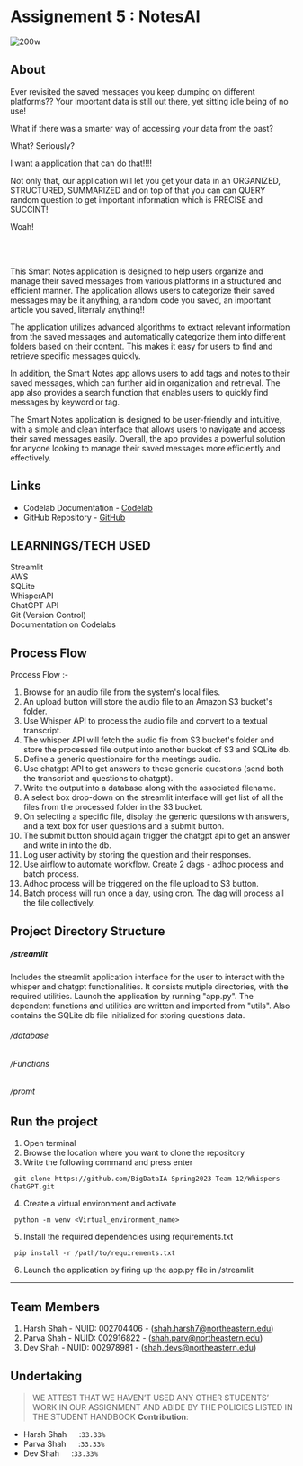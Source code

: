 # Assignement 5 : NotesAI

![200w](https://user-images.githubusercontent.com/114712818/230682447-5002a54d-5ad8-4616-84d2-4d069de92609.gif)


## About 

Ever revisited the saved messages you keep dumping on different platforms?? Your important data is still out there, yet sitting idle being of no use! <br>

What if there was a smarter way of accessing your data from the past?<br>

What? Seriously?<br>

I want a application that can do that!!!! <br>

Not only that, our application will let you get your data in an ORGANIZED, STRUCTURED, SUMMARIZED and on top of that you can can QUERY random question to get important information which is PRECISE and SUCCINT! <br>

Woah! <br>


<br>
<br>

This Smart Notes application is designed to help users organize and manage their saved messages from various platforms in a structured and efficient manner. The application allows users to categorize their saved messages may be it anything, a random code you saved, an important article you saved, literraly anything!! <br>



The application utilizes advanced algorithms to extract relevant information from the saved messages and automatically categorize them into different folders based on their content. This makes it easy for users to find and retrieve specific messages quickly.<br>

In addition, the Smart Notes app allows users to add tags and notes to their saved messages, which can further aid in organization and retrieval. The app also provides a search function that enables users to quickly find messages by keyword or tag.<br>

The Smart Notes application is designed to be user-friendly and intuitive, with a simple and clean interface that allows users to navigate and access their saved messages easily. Overall, the app provides a powerful solution for anyone looking to manage their saved messages more efficiently and effectively.<br>


## Links
* Codelab Documentation - [Codelab](https://codelabs-preview.appspot.com/?file_id=1vdqyyXWdfmrKZww20KxfUh0Gximydyv3gAmIn1G1pTU/#0)
* GitHub Repository - [GitHub](https://github.com/BigDataIA-Spring2023-Team-12/NotesAI)


## LEARNINGS/TECH USED
Streamlit<br>
AWS<br>
SQLite<br>
WhisperAPI<br>
ChatGPT API<br>
Git (Version Control)<br>
Documentation on Codelabs<br>


## Process Flow

Process Flow :-

1. Browse for an audio file from the system's local files.
2. An upload button will store the audio file to an Amazon S3 bucket's folder.
3. Use Whisper API to process the audio file and convert to a textual transcript.
4. The whisper API will fetch the audio fie from S3 bucket's folder and store the processed file output into another bucket of S3 and SQLite db.
5. Define a generic questionaire for the meetings audio.
6. Use chatgpt API to get answers to these generic questions (send both the transcript and questions to chatgpt).
7. Write the output into a database along with the associated filename.
8. A select box drop-down on the streamlit interface will get list of all the files from the processed folder in the S3 bucket.
9. On selecting a specific file, display the generic questions with answers, and a text box for user questions and a submit button.
10. The submit button should again trigger the chatgpt api to get an answer and write in into the db.
11. Log user activity by storing the question and their responses.
12. Use airflow to automate workflow. Create 2 dags - adhoc process and batch process.
13. Adhoc process will be triggered on the file upload to S3 button.
14. Batch process will run once a day, using cron. The dag will process all the file collectively.



## Project Directory Structure


##### /streamlit
Includes the streamlit application interface for the user to interact with the whisper and chatgpt functionalities. It consists mutiple directories, with the required utilities. Launch the application by running "app.py". The dependent functions and utilities are written and imported from "utils". Also contains the SQLite db file initialized for storing questions data.  
###### /database
###### /Functions
###### /promt



## Run the project
1. Open terminal
2. Browse the location where you want to clone the repository
3. Write the following command and press enter 

````
 git clone https://github.com/BigDataIA-Spring2023-Team-12/Whispers-ChatGPT.git
 ````
 4. Create a virtual environment and activate
 ````
  python -m venv <Virtual_environment_name>
 ````
 5. Install the required dependencies using requirements.txt
 ````
  pip install -r /path/to/requirements.txt
 ````
6. Launch the application by firing up the app.py file in /streamlit




---
## Team Members
1. Harsh Shah - NUID: 002704406 - (shah.harsh7@northeastern.edu)
2. Parva Shah - NUID: 002916822 - (shah.parv@northeastern.edu)
3. Dev Shah - NUID: 002978981 - (shah.devs@northeastern.edu)



## Undertaking

> WE ATTEST THAT WE HAVEN’T USED ANY OTHER STUDENTS’ WORK IN OUR ASSIGNMENT AND ABIDE BY THE POLICIES LISTED IN THE STUDENT HANDBOOK
**Contribution**: 
*   Harsh Shah &emsp; :`33.33%`
*   Parva Shah &emsp; :`33.33%`
*   Dev Shah &emsp;   :`33.33%`